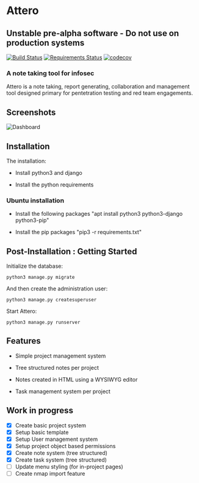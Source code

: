# Attero

## Unstable pre-alpha software - Do not use on production systems

[![Build Status](https://travis-ci.org/geckom/Attero.svg?branch=master)](https://travis-ci.org/geckom/Attero)
[![Requirements Status](https://requires.io/github/geckom/Attero/requirements.svg?branch=master)](https://requires.io/github/geckom/Attero/requirements/?branch=master)
[![codecov](https://codecov.io/gh/geckom/Attero/branch/master/graph/badge.svg)](https://codecov.io/gh/geckom/Attero)

### A note taking tool for infosec
Attero is a note taking, report generating, collaboration and management tool designed primary for pentetration testing and red team engagements.

## Screenshots

![Dashboard](https://raw.githubusercontent.com/geckom/Attero/master/screenshots/dashboard.png)

## Installation

The installation:
* Install python3 and django 

* Install the python requirements 

### Ubuntu installation

* Install the following packages "apt install python3 python3-django python3-pip"

* Install the pip packages "pip3 -r requirements.txt"

## Post-Installation : Getting Started

Initialize the database:
```
python3 manage.py migrate
```

And then create the administration user:
```
python3 manage.py createsuperuser
```

Start Attero:
```
python3 manage.py runserver
```

## Features

* Simple project management system

* Tree structured notes per project

* Notes created in HTML using a WYSIWYG editor

* Task management system per project

## Work in progress

- [x] Create basic project system
- [x] Setup basic template
- [x] Setup User management system
- [x] Setup project object based permissions
- [x] Create note system (tree structured)
- [x] Create task system (tree structured)
- [ ] Update menu styling (for in-project pages)
- [ ] Create nmap import feature
